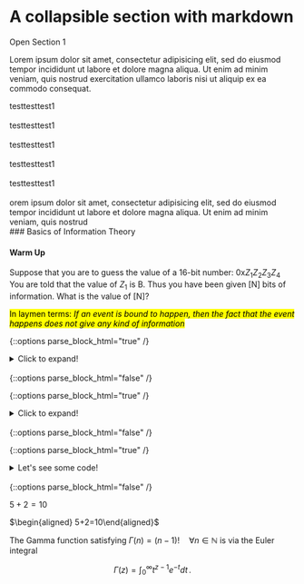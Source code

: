 
# A collapsible section with markdown


<div cursor="pointer" class="collapsible">Open Section 1</div>
<div class="content">
  <p>Lorem ipsum dolor sit amet, consectetur adipisicing elit, sed do eiusmod tempor incididunt ut labore et dolore magna aliqua. Ut enim ad minim veniam, quis nostrud exercitation ullamco laboris nisi ut aliquip ex ea commodo consequat.</p>
</div>

<div class="redborder"> testtesttest1</div>
</br>
<div class="blueborder"> testtesttest1</div>
</br>
<div class="greenbox"> testtesttest1</div>
</br>
<div class="orangebox"> testtesttest1</div>
</br>
<div class="redbox"> testtesttest1</div>
</br>
<div class="bluebox"> orem ipsum dolor sit amet, consectetur adipisicing elit, sed do eiusmod tempor incididunt ut labore et dolore magna aliqua. Ut enim ad minim veniam, quis nostrud </div>
### Basics of Information Theory

  

#### Warm Up

  

Suppose that you are to guess the value of a 16-bit number: 0x$Z_1Z_2Z_3Z_4$ You are told that the value of $Z_1$ is B. Thus you have been given [N] bits of information. What is the value of [N]?

<mark>In laymen terms: *If an event is bound to happen, then the fact that the event happens does not give any kind of information*</mark>


{::options parse_block_html="true" /}
<details>
  <summary markdown="span">Click to expand!</summary>
  
Obviously $Z_x$ represents 4 bits since these are in hexadecimal number system (indicated with the prefix of `0x`.) We are literally told that the first hex digit is $B = 1011$. Hence we are given ****4 bits of information****.  There are still other 12 bits that we do not know of its value. 
</details>
<br/>
{::options parse_block_html="false" /}






{::options parse_block_html="true" /}
<details>
  <summary markdown="span">Click to expand!</summary>
  
  ## Heading
  1. A numbered
  2. list
     * With some
     * Sub bullets
 $5+2$ = 10
</details>
<br/>
{::options parse_block_html="false" /}

{::options parse_block_html="true" /}
<details><summary markdown="span">Let's see some code!</summary>
```python
print('Hello World!')
```
  ## Heading
  1. A numbered
  2. list
     * With some
     * Sub bullets
     
Of course, it has to be Hello World, right?
</details>
<br/>
{::options parse_block_html="false" /}





$5+2=10$

$\begin{aligned}
5+2=10\end{aligned}$

The Gamma function satisfying $\Gamma(n) = (n-1)!\quad\forall
n\in\mathbb N$ is via the Euler integral

$$
\Gamma(z) = \int_0^\infty t^{z-1}e^{-t}dt\,.
$$
<!--stackedit_data:
eyJoaXN0b3J5IjpbLTIwNjEwNTI1NjksLTEwMjM2NTI0ODUsLT
k4NzE2MDcwMCwxNTgwMzUyNTgwLC0xNTY1NDQ3NCwtMTU2NTQ0
NzQsLTEwNzMwMzM1OTYsLTE1MDcyNDY2MjMsMjQyMzQ0NDQsLT
E2MzgwODY1MzFdfQ==
-->